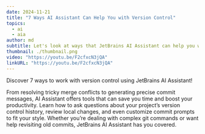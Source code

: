 ```yaml
---
date: 2024-11-21
title: "7 Ways AI Assistant Can Help You with Version Control"
topics:
  - ai
  - aia
author: md
subtitle: Let's look at ways that JetBrains AI Assistant can help you work with version control.
thumbnail: ./thumbnail.png
video: "https://youtu.be/F2cfxcN3jQA"
linkURL: "https://youtu.be/F2cfxcN3jQA"
---
```


Discover 7 ways to work with version control using JetBrains AI Assistant!

From resolving tricky merge conflicts to generating precise commit messages, AI Assistant offers tools that can save you time and boost your productivity. Learn how to ask questions about your project’s version control history, review local changes, and even customize commit prompts to fit your style. Whether you’re dealing with complex git commands or want help revisiting old commits, JetBrains AI Assistant has you covered.
